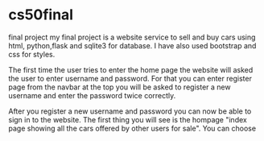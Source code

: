# cs50final
final project
my final project is a website service to sell and buy cars using html, python,flask and sqlite3 for database. I have also used bootstrap and css for styles.

The first time the user tries to enter the home page the website will asked the user to enter username and password. For that you can enter register page from the navbar at the top you will be asked to register a new username and enter the password twice correctly.

After you register a new username and password you can now be able to sign in to the website. The first thing you will see is the hompage "index page showing all the cars offered by other users for sale". You can choose  

